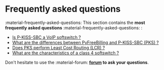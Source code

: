 # Frequently asked questions

:material-frequently-asked-questions: This section contains the __most frequently asked questions__ :material-frequently-asked-questions: :

- [Is P-KISS-SBC a VoIP softswitch ?](is-pks-softswitch.md)
- [What are the differences between PyFreeBilling and P-KISS-SBC (PKS) ?](pyfreebilling-pks-differences.md)
- [Does PKS perform Least Cost Routing (LCR) ?](lcr-routing.md)
- [What are the characteristics of a class 4 softswitch ?](voip-softswitch-caracteristics.md)

Don't hesitate to use the :material-forum: __[forum](https://github.com/mwolff44/pyfreebilling/discussions) to ask your questions__.
